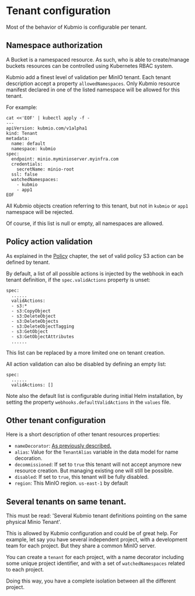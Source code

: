
# Tenant configuration

Most of the behavior of Kubmio is configurable per tenant.

## Namespace authorization

A Bucket is a namespaced resource. As such, who is able to create/manage buckets resources can be controlled using Kubernetes RBAC system.

Kubmio add a finest level of validation per MinIO tenant. Each tenant description accept a property `allowedNamespaces`.
Only Kubmio resource manifest declared in one of the listed namespace will be allowed for this tenant.

For example:

```
cat <<'EOF' | kubectl apply -f -
---
apiVersion: kubmio.com/v1alpha1
kind: Tenant
metadata:
  name: default
  namespace: kubmio
spec:
  endpoint: minio.myminioserver.myinfra.com
  credentials:
    secretName: minio-root
  ssl: false
  watchedNamespaces:
    - kubmio
    - app1 
EOF
```

All Kubmio objects creation referring to this tenant, but not in `kubmio` or  `app1` namespace will be rejected.

Of course, if this list is null or empty, all namespaces are allowed.

## Policy action validation

As explained in the [Policy](#policy-action-validation) chapter, the set of valid policy S3 action can be defined by tenant.

By default, a list of all possible actions is injected by the webhook in each tenant definition, if the
`spec.validActions` property is unset:

```
spec:
  ......
  validActions:
  - s3:*
  - s3:CopyObject
  - s3:DeleteObject
  - s3:DeleteObjects
  - s3:DeleteObjectTagging
  - s3:GetObject
  - s3:GetObjectAttributes
  ......
```

This list can be replaced by a more limited one on tenant creation.

All action validation can also be disabled by defining an empty list:

```
spec:
  ......
  validActions: []
```

Note also the default list is configurable during initial Helm installation, by setting the property
`webhooks.defaultValidActions` in the `values` file.

## Other tenant configuration

Here is a short description of other tenant resources properties:

- `nameDecorator`: [As previously described.](#name-decoration)
- `alias`: Value for the `TenantAlias` variable in the data model for name decoration.
- `decommissioned`: If set to `true` this tenant will not accept anymore new resource creation. But managing existing
  one will still be possible.
- `disabled`: If set to `true`, this tenant will be fully disabled.
- `region`: This MinIO region. `us-east-1` by default

## Several tenants on same tenant.

This must be read: 'Several Kubmio tenant definitions pointing on the same physical Minio Tenant'.

This is allowed by Kubmio configuration and could be of great help. For example, let say you have several independent
project, with a development team for each project. But they share a common MinIO server.

You can create a `tenant` for each project, with a name decorator including some unique project identifier, and with a
set of `watchedNamespaces` related to each project.

Doing this way, you have a complete isolation between all the different project.
